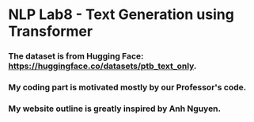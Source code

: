 # NLP Lab8 - Text Generation using Transformer

### The dataset is from Hugging Face: https://huggingface.co/datasets/ptb_text_only.

### My coding part is motivated mostly by our Professor's code.
### My website outline is greatly inspired by Anh Nguyen.
